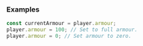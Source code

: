 ### Examples

```ts
const currentArmour = player.armour;
player.armour = 100; // Set to full armour.
player.armour = 0; // Set armour to zero.
```